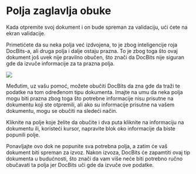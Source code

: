 # Polja zaglavlja obuke

Kada otpremite svoj dokument i on bude spreman za validaciju, ući ćete na ekran validacije.

Primetićete da su neka polja već izdvojena, to je zbog inteligencije roja DocBits-a, ali druga polja i dalje ostaju prazna. To je zbog toga što ovaj dokument još uvek nije pravilno obučen, što znači da DocBits nije siguran gde da izvuče informacije za ta prazna polja.

&#x20;![](https://lh7-us.googleusercontent.com/4xwqOa-brYegZ-5GiX0CCXbZ3KpHK0DqafFukBiCHVodWKzIOpQ8zg6J\_QoEUddQQDwq7loGEBlN87kuXZph3\_tmX8kzqMd5pFy9deUQvEfY7zxXWULbMn\_SKas9K1Wb3R6-FX0dm3BToyWNYOv4WE4)

Međutim, uz vašu pomoć, možete obučiti DocBits da zna gde da traži te podatke na tom određenom tipu dokumenta. Imajte na umu da neka polja mogu biti prazna zbog toga što potrebne informacije nisu prisutne na dokumentu koji ste otpremili, ali ako su informacije prisutne na vašem dokumentu, mogu se obučiti na sledeći način.

Kliknite na polje koje želite da obučite i dva puta kliknite na informaciju na dokumentu ili, koristeći kursor, napravite blok oko informacije da biste popunili polje.

Ponavljajte ovo dok ne popunite sva potrebna polja, a zatim će vaš dokument biti spreman za izvoz. Nakon izvoza, DocBits će zapamtiti ovaj tip dokumenta u budućnosti, što znači da vam više neće biti potrebno ručno obučavati ta polja jer DocBits uči gde da izvuče ove podatke.
